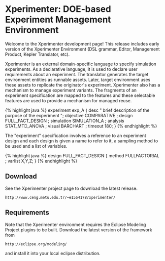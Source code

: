 Xperimenter: DOE-based Experiment Management Environment
=====================================================

Welcome to the Xperimenter development page!  This release includes early version of the Xperimenter Environment (DSL grammar, Editor, Management Product, Kepler Translator, etc).

Xperimenter is an external domain-specific language to specify simulation experiments. As a declarative language, it is used to declare user requirements about an experiment. The translator generates the target environment entities as runnable assets. Later, target environment uses these assets to replicate the originator's experiment. Xperimenter also has a mechanism to manage experiment variants. The fragments of an experiment specification are mapped to the features and these selectable features are used to provide a mechanism for managed reuse.

{% highlight java %}
experiment exp_A
{
 desc " brief description of the purpose of the experiment ";
 objective COMPARATIVE ;
 design FULL_FACT_DESIGN ;
 simulation SIMULATION_A ;
 analysis STAT_MTD_ANOVA ;
 visual BARCHART ;
 timeout 180;
}
{% endhighlight %}

The "experiment" specification involves a reference to an experiment design and each design is given a name to refer to it, a sampling method to be used and a list of variables.

{% highlight java %}
design FULL_FACT_DESIGN
{
 method FULLFACTORIAL ;
 varlist X,Y,Z;
}
{% endhighlight %}

Download
--------

See the Xperimenter project page to download the latest release.

	http://www.ceng.metu.edu.tr/~e1564178/xperimenter/


Requirements
------------

Note that the Xperimenter environment requires the Eclipse Modeling Project
plugins to be built. Download the latest version of the framework from

	http://eclipse.org/modeling/

and install it into your local eclipse distribution.
